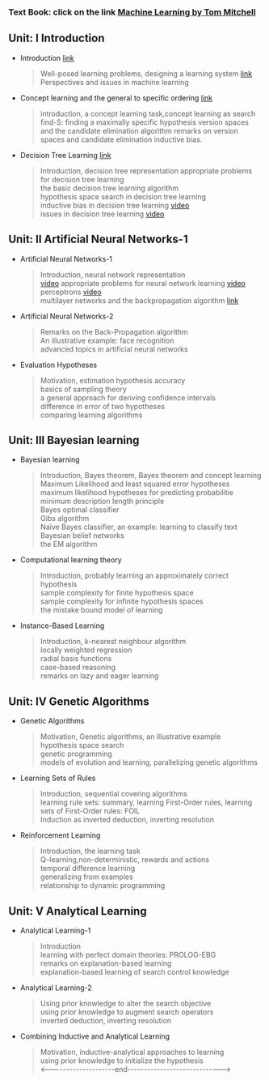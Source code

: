 ### Text Book: click on the link [Machine Learning by Tom Mitchell](https://www.cin.ufpe.br/~cavmj/Machine%20-%20Learning%20-%20Tom%20Mitchell.pdf)

## Unit: I Introduction 
 - Introduction [link](https://medium.com/analytics-vidhya/an-introduction-to-machine-learning-574bafa6fc66)  
   > Well-posed learning problems, designing a learning system [link](https://medium.datadriveninvestor.com/3-steps-introduction-to-machine-learning-and-design-of-a-learning-system-bd12b65aa50c) </br>
   > Perspectives and issues in machine learning
 - Concept learning and the general to specific ordering [link](https://medium.com/@pralhad2481/chapter-2-concept-learning-part-2-d8aa0761143e)
   > introduction, a concept learning task,concept learning as search
   > find-S: finding a maximally specific hypothesis
   > version spaces and the candidate elimination algorithm
   > remarks on version spaces and candidate elimination
   > inductive bias.
 - Decision Tree Learning [link](https://medium.com/@MrBam44/decision-trees-91f61a42c724)
   > Introduction, decision tree representation
   > appropriate problems for decision tree learning <br>
   > the basic decision tree learning algorithm <br>
   > hypothesis space search in decision tree learning <br>
   > inductive bias in decision tree learning [video](https://www.youtube.com/watch?v=SVwFJZeWdtg) <br>
   > issues in decision tree learning [video](https://www.youtube.com/watch?v=3ZAyNV-LfuY)
   
## Unit: II Artificial Neural Networks-1 
 - Artificial Neural Networks-1
   > Introduction, neural network representation<br> [video](https://www.youtube.com/watch?v=aircAruvnKk)
   > appropriate problems for neural network learning [video](https://www.youtube.com/watch?v=i8rGS6nZTEk)<br>
   > perceptrons [video](https://www.youtube.com/watch?v=ktGm0WCoQOg)<br>
   > multilayer networks and the backpropagation algorithm [link](https://medium.com/edureka/backpropagation-bd2cf8fdde81)<br>
 - Artificial Neural Networks-2
   > Remarks on the Back-Propagation algorithm<br>
   > An illustrative example: face recognition<br>
   > advanced topics in artificial neural networks<br>
 - Evaluation Hypotheses
   > Motivation, estimation hypothesis accuracy<br>
   > basics of sampling theory<br>
   > a general approach for deriving confidence intervals<br>
   > difference in error of two hypotheses<br>
   > comparing learning algorithms<br>
## Unit: III Bayesian learning
- Bayesian learning<br>
  > Introduction, Bayes theorem, Bayes theorem and concept learning<br>
  > Maximum Likelihood and least squared error hypotheses<br>
  > maximum likelihood hypotheses for predicting probabilitie<br>
  > minimum description length principle<br>
  > Bayes optimal classifier<br>
  > Gibs algorithm<br>
  > Naïve Bayes classifier, an example: learning to classify text<br>
  > Bayesian belief networks<br>
  > the EM algorithm<br>
- Computational learning theory<br>
  > Introduction, probably learning an approximately correct hypothesis<br>
  > sample complexity for finite hypothesis space<br>
  > sample complexity for infinite hypothesis spaces<br>
  > the mistake bound model of learning<br>
- Instance-Based Learning<br>
  > Introduction, k-nearest neighbour algorithm<br>
  > locally weighted regression<br>
  > radial basis functions<br>
  > case-based reasoning<br>
  > remarks on lazy and eager learning<br>
 ## Unit: IV Genetic Algorithms
- Genetic Algorithms<br>
   > Motivation, Genetic algorithms, an illustrative example<br>
   > hypothesis space search<br>
   > genetic programming<br>
   > models of evolution and learning, parallelizing genetic algorithms<br>
- Learning Sets of Rules<br>
  > Introduction, sequential covering algorithms<br>
  > learning rule sets: summary, learning First-Order rules, learning sets of First-Order rules: FOIL<br>
  >  Induction as inverted deduction, inverting resolution<br>
- Reinforcement Learning<br>
  > Introduction, the learning task<br>
  > Q–learning,non-deterministic, rewards and actions<br>
  > temporal difference learning<br>
  > generalizing from examples<br>
  > relationship to dynamic programming<br>
## Unit: V Analytical Learning<br>
- Analytical Learning-1<br>
  > Introduction<br>
  > learning with perfect domain theories: PROLOG-EBG<br>
  > remarks on explanation-based learning<br>
  > explanation-based learning of search control knowledge<br>
- Analytical Learning-2<br>
  > Using prior knowledge to alter the search objective<br>
  > using prior knowledge to augment search operators<br>
  > inverted deduction, inverting resolution<br>
- Combining Inductive and Analytical Learning<br>
  > Motivation, inductive-analytical approaches to learning<br>
  > using prior knowledge to initialize the hypothesis<br>
<--------------------end-----------------------------><br>
